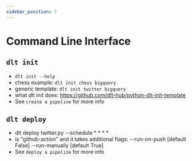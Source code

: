 ```yaml
---
sidebar_position: 7
---
```


# Command Line Interface

## `dlt init`

- `dlt init --help`
- chess example: `dlt init chess bigquery`
- generic template: `dlt init twitter bigquery`
- what dlt init does: https://github.com/dlt-hub/python-dlt-init-template
- See `create a pipeline` for more info

## `dlt deploy`

- dlt deploy twitter.py <how> --schedule * * * *
- <how> is "github-action" and it takes additional flags: --run-on-push [default False] --run-manually [default True]
- See `deploy a pipeline` for more info